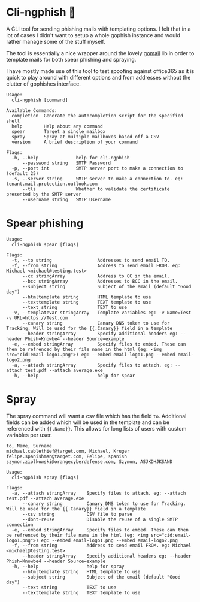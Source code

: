 # Cli-ngphish 📧

A CLI tool for sending phishing mails with templating options. I felt that in a lot of cases I didn't want to setup a whole gophish instance and would rather manage some of the stuff myself. 

The tool is essentially a nice wrapper around the lovely [gomail](https://github.com/go-gomail/gomail) lib in order to template mails for both spear phishing and spraying. 

I have mostly made use of this tool to test spoofing against office365 as it is quick to play around with different options and from addresses without the clutter of gophishes interface. 

```
Usage:
  cli-ngphish [command]

Available Commands:
  completion  Generate the autocompletion script for the specified shell
  help        Help about any command
  spear       Target a single mailbox
  spray       Spray at multiple mailboxes based off a CSV
  version     A brief description of your command

Flags:
  -h, --help              help for cli-ngphish
      --password string   SMTP Password
  -p, --port int          SMTP server port to make a connection to (default 25)
  -s, --server string     SMTP server to make a connection to. eg: tenant.mail.protection.outlook.com
      --tls               Whether to validate the certificate presented by the SMTP server
      --username string   SMTP Username
```

# Spear phishing

```
Usage:
  cli-ngphish spear [flags]

Flags:
  -t, --to string                 Addresses to send email TO.
  -f, --from string               Address to send email FROM. eg: Michael <michael@testing.test>
      --cc stringArray            Address to CC in the email.
      --bcc stringArray           Addresses to BCC in the email.
      --subject string            Subject of the email (default "Good day")
      --htmltemplate string       HTML template to use
      --texttemplate string       TEXT template to use
      --text string               TEXT to use
  -v, --templatevar stringArray   Template variables eg: -v Name=Test -v URL=https://Test.com
      --canary string             Canary DNS token to use for Tracking. Will be used for the {{.Canary}} field in a template
      --header stringArray        Specify additional headers eg: --header Phish=Knowbe4 --header Source=example
  -e, --embed stringArray         Specify files to embed. These can then be refrenced by their file name in the html (eg: <img src="cid:email-logo1.png">) eg: --embed email-logo1.png --embed email-logo2.png
  -a, --attach stringArray        Specify files to attach. eg: --attach test.pdf --attach average.exe
  -h, --help                      help for spear
```

# Spray

The spray command will want a csv file which has the field `to`. Additional fields can be added which will be used in the template and can be referenced with `{{.Name}}`. This allows for long lists of users with custom variables per user.  

```
to, Name, Surname
michael.cablethief@target.com, Michael, Kruger
felipe.spanishman@target.com, Felipe, spanish
szymon.ziolkowski@orangecyberdefense.com, Szymon, ASJKDHJKSAND
```

```
Usage:
  cli-ngphish spray [flags]

Flags:
  -a, --attach stringArray    Specify files to attach. eg: --attach test.pdf --attach average.exe
      --canary string         Canary DNS token to use for Tracking. Will be used for the {{.Canary}} field in a template
      --csv string            CSV file to parse
      --dont-reuse            Disable the reuse of a single SMTP connection
  -e, --embed stringArray     Specify files to embed. These can then be refrenced by their file name in the html (eg: <img src="cid:email-logo1.png">) eg: --embed email-logo1.png --embed email-logo2.png
  -f, --from string           Address to send email FROM. eg: Michael <michael@testing.test>
      --header stringArray    Specify additional headers eg: --header Phish=Knowbe4 --header Source=example
  -h, --help                  help for spray
      --htmltemplate string   HTML template to use
      --subject string        Subject of the email (default "Good day")
      --text string           TEXT to use
      --texttemplate string   TEXT template to use
```